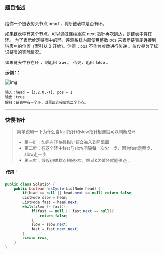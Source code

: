 ### 题目描述

---

给你一个链表的头节点 head ，判断链表中是否有环。

如果链表中有某个节点，可以通过连续跟踪 next 指针再次到达，则链表中存在环。 为了表示给定链表中的环，评测系统内部使用整数 pos 来表示链表尾连接到链表中的位置（索引从 0 开始）。注意：pos 不作为参数进行传递 。仅仅是为了标识链表的实际情况。

如果链表中存在环 ，则返回 true 。 否则，返回 false 。

**示例 1：**

![img](https://assets.leetcode-cn.com/aliyun-lc-upload/uploads/2018/12/07/circularlinkedlist.png)

```
输入：head = [3,2,0,-4], pos = 1
输出：true
解释：链表中有一个环，其尾部连接到第二个节点。
```

---

### 快慢指针

> 简单说明一下为什么当fast指针和slow指针相遇就可以判断成环
>
> - 第一步：如果有环快慢指针都会进入到环里面
> - 第二步：在这个环中fast与slow间隔每一次少一步，因为fast走两步，slow走一步
> - 第三步：假设初始状态相隔k步，经过k次循环就能相遇；

##### 代码：

```java
public class Solution {
    public boolean hasCycle(ListNode head) {
        if(head == null || head.next == null) return false;
        ListNode slow = head;
        ListNode fast = head.next;
        while(slow != fast){
            if(fast == null || fast.next == null){
                return false;
            }
            slow = slow.next;
            fast = fast.next.next;
        }
        return true;
    }
}
```

